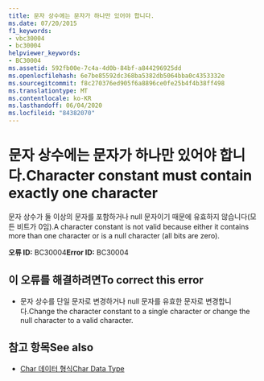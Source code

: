 ```yaml
---
title: 문자 상수에는 문자가 하나만 있어야 합니다.
ms.date: 07/20/2015
f1_keywords:
- vbc30004
- bc30004
helpviewer_keywords:
- BC30004
ms.assetid: 592fb00e-7c4a-4d0b-84bf-a844296925dd
ms.openlocfilehash: 6e7be85592dc368ba5382db5064bba0c4353332e
ms.sourcegitcommit: f8c270376ed905f6a8896ce0fe25b4f4b38ff498
ms.translationtype: MT
ms.contentlocale: ko-KR
ms.lasthandoff: 06/04/2020
ms.locfileid: "84382070"
---
```

# <a name="character-constant-must-contain-exactly-one-character"></a><span data-ttu-id="85ad5-102">문자 상수에는 문자가 하나만 있어야 합니다.</span><span class="sxs-lookup"><span data-stu-id="85ad5-102">Character constant must contain exactly one character</span></span>
<span data-ttu-id="85ad5-103">문자 상수가 둘 이상의 문자를 포함하거나 null 문자이기 때문에 유효하지 않습니다(모든 비트가 0임).</span><span class="sxs-lookup"><span data-stu-id="85ad5-103">A character constant is not valid because either it contains more than one character or is a null character (all bits are zero).</span></span>  
  
 <span data-ttu-id="85ad5-104">**오류 ID:** BC30004</span><span class="sxs-lookup"><span data-stu-id="85ad5-104">**Error ID:** BC30004</span></span>  
  
## <a name="to-correct-this-error"></a><span data-ttu-id="85ad5-105">이 오류를 해결하려면</span><span class="sxs-lookup"><span data-stu-id="85ad5-105">To correct this error</span></span>  
  
- <span data-ttu-id="85ad5-106">문자 상수를 단일 문자로 변경하거나 null 문자를 유효한 문자로 변경합니다.</span><span class="sxs-lookup"><span data-stu-id="85ad5-106">Change the character constant to a single character or change the null character to a valid character.</span></span>  
  
## <a name="see-also"></a><span data-ttu-id="85ad5-107">참고 항목</span><span class="sxs-lookup"><span data-stu-id="85ad5-107">See also</span></span>

- [<span data-ttu-id="85ad5-108">Char 데이터 형식</span><span class="sxs-lookup"><span data-stu-id="85ad5-108">Char Data Type</span></span>](../language-reference/data-types/char-data-type.md)

